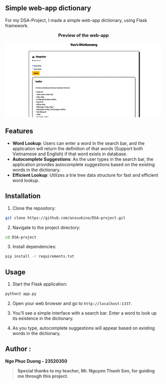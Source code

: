 ## Simple web-app dictionary
For my DSA-Project, I made a simple web-app dictionary, using Flask framework.

<p align="center"><b>Preview of the web-app</b></p>
<div style="text-align:center">
    <img src="preview.png">
</div>

## Features

- **Word Lookup**: Users can enter a word in the search bar, and the application will return the definition of that words (Support both Vietnamese and English) if that word exists in database.
- **Autocomplete Suggestions**: As the user types in the search bar, the application provides autocomplete suggestions based on the existing words in the dictionary.
- **Efficient Lookup**: Utilizes a trie tree data structure for fast and efficient word lookup.

## Installation

1. Clone the repository:

```bash
git clone https://github.com/anzuukino/DSA-project.git
```

2. Navigate to the project directory:

```bash
cd DSA-project
```

3. Install dependencies:

```bash
pip install -r requirements.txt
```

## Usage

1. Start the Flask application:

```bash
python3 app.py
```

2. Open your web browser and go to `http://localhost:1337`.

3. You'll see a simple interface with a search bar. Enter a word to look up its existence in the dictionary.

4. As you type, autocomplete suggestions will appear based on existing words in the dictionary.


## Author :
**Ngo Phuc Duong - 23520350**

> **Special thanks to my teacher, Mr. Nguyen Thanh Son, for guiding me through this project.**
